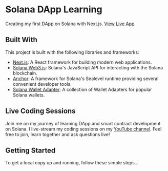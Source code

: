 # Solana DApp Learning

Creating my first DApp on Solana with Next.js.
[View Live App](https://dapp-showcase-sand.vercel.app/)

## Built With

This project is built with the following libraries and frameworks:

- [Next.js](https://nextjs.org/): A React framework for building modern web applications.
- [Solana Web3.js](https://solana-labs.github.io/solana-web3.js/): Solana's JavaScript API for interacting with the Solana blockchain.
- [Anchor](https://project-serum.github.io/anchor/): A framework for Solana's Sealevel runtime providing several convenient developer tools.
- [Solana Wallet Adapter](https://github.com/solana-labs/wallet-adapter): A collection of Wallet Adapters for popular Solana wallets.

## Live Coding Sessions

Join me on my journey of learning DApp and smart contract development on Solana. I live-stream my coding sessions on my [YouTube channel](https://www.youtube.com/channel/UC4cUogA7uXT-tYXHp-5VXfQ). Feel free to join, learn together and ask questions live!

## Getting Started

To get a local copy up and running, follow these simple steps...
